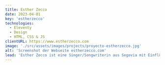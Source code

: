 ```yaml
---
title: Esther Zecco
date: 2023-04-01
key: 'estherzecco'
technologies:
  - Eleventy
  - Design
  - HTML, CSS & JS
clientURL: https://www.estherzecco.com
image: './src/assets/images/projects/proyecto-estherzecco.jpg'
alt: 'Screenshot der Webseite estherzecco.com'
lead: 'Esther Zecco ist eine Singer/Songwriterin aus Segovia mit Einflüssen aus dem amerikanischen Folk und Country. Wir haben zusammen an dem Konzept einer sehr modernen und einfachen Website gearbeitet, auf der sie ihre CDs präsentieren und verkaufen kann (über Stripe Checkout), ihre bevorstehenden Konzerte ankündigt und auf ihre Fans über den Blog auf dem Laufenden hält. Die Seite basiert auf meinem Eleventy-Starter "Eleventy Excellent".'
---
```

